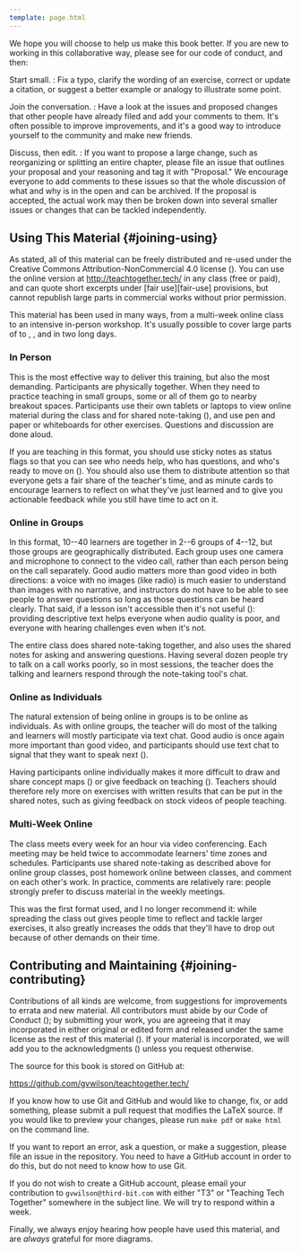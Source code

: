```yaml
---
template: page.html
---
```


We hope you will choose to help us make this book better.
If you are new to working in this collaborative way,
please see <a section="conduct"/> for our code of conduct,
and then:

Start small.
: Fix a typo,
  clarify the wording of an exercise,
  correct or update a citation,
  or suggest a better example or analogy to illustrate some point.

Join the conversation.
: Have a look at the issues and proposed changes that other people have already filed
  and add your comments to them.
  It's often possible to improve improvements,
  and it's a good way to introduce yourself to the community and make new friends.

Discuss, then edit.
: If you want to propose a large change,
  such as reorganizing or splitting an entire chapter,
  please file an issue that outlines your proposal and your reasoning and tag it with "Proposal."
  We encourage everyone to add comments to these issues
  so that the whole discussion of what and why is in the open and can be archived.
  If the proposal is accepted,
  the actual work may then be broken down into several smaller issues or changes
  that can be tackled independently.

## Using This Material {#joining-using}

As <a section="intro"/> stated,
all of this material can be freely distributed and re-used
under the Creative Commons Attribution-NonCommercial 4.0 license
(<a section="license"/>).
You can use the online version at <http://teachtogether.tech/> in any class (free or paid),
and can quote short excerpts under [fair use][fair-use] provisions,
but cannot republish large parts in commercial works without prior permission.

This material has been used in many ways,
from a multi-week online class to an intensive in-person workshop.
It's usually possible to cover large parts of <a section="models"/> to <a section="process"/>,
<a section="performance"/>,
and <a section="motivation"/> in two long days.

### In Person

This is the most effective way to deliver this training,
but also the most demanding.
Participants are physically together.
When they need to practice teaching in small groups,
some or all of them go to nearby breakout spaces.
Participants use their own tablets or laptops to view online material during the class
and for shared note-taking (<a section="classroom-notetaking"/>),
and use pen and paper or whiteboards for other exercises.
Questions and discussion are done aloud.

If you are teaching in this format,
you should use sticky notes as status flags
so that you can see who needs help,
who has questions,
and who's ready to move on (<a section="classroom-sticky-notes"/>).
You should also use them to distribute attention
so that everyone gets a fair share of the teacher's time,
and as minute cards to encourage learners to reflect on what they've just learned
and to give you actionable feedback while you still have time to act on it.

### Online in Groups

In this format,
10--40 learners are together in 2--6 groups of 4--12,
but those groups are geographically distributed.
Each group uses one camera and microphone to connect to the video call,
rather than each person being on the call separately.
Good audio matters more than good video in both directions:
a voice with no images (like radio)
is much easier to understand than images with no narrative,
and instructors do not have to be able to see people to answer questions
so long as those questions can be heard clearly.
That said,
if a lesson isn't accessible then it's not useful (<a section="motivation-accessibility"/>):
providing descriptive text helps everyone when audio quality is poor,
and everyone with hearing challenges even when it's not.

The entire class does shared note-taking together,
and also uses the shared notes for asking and answering questions.
Having several dozen people try to talk on a call works poorly,
so in most sessions,
the teacher does the talking and learners respond through the note-taking tool's chat.

### Online as Individuals

The natural extension of being online in groups is to be online as individuals.
As with online groups,
the teacher will do most of the talking and learners will mostly participate via text chat.
Good audio is once again more important than good video,
and participants should use text chat to signal that they want to speak next (<a section="meetings"/>).

Having participants online individually makes it more difficult to draw and share concept maps (<a section="memory-exercises"/>)
or give feedback on teaching (<a section="performance-exercises"/>).
Teachers should therefore rely more on exercises with written results that can be put in the shared notes,
such as giving feedback on stock videos of people teaching.

### Multi-Week Online

The class meets every week for an hour via video conferencing.
Each meeting may be held twice to accommodate learners' time zones and schedules.
Participants use shared note-taking as described above for online group classes,
post homework online between classes,
and comment on each other's work.
In practice,
comments are relatively rare:
people strongly prefer to discuss material in the weekly meetings.

This was the first format used,
and I no longer recommend it:
while spreading the class out gives people time to reflect and tackle larger exercises,
it also greatly increases the odds that they'll have to drop out because of other demands on their time.

## Contributing and Maintaining {#joining-contributing}

Contributions of all kinds are welcome,
from suggestions for improvements to errata and new material.
All contributors must abide by our Code of Conduct (<a section="conduct"/>);
by submitting your work,
you are agreeing that it may incorporated in either original or edited form
and released under the same license as the rest of this material (<a section="license"/>).
If your material is incorporated,
we will add you to the acknowledgments (<a section="intro-acknowledgments"/>) unless you request otherwise.

The source for this book is stored on GitHub at:

<div class="centered" markdown="1">

<https://github.com/gvwilson/teachtogether.tech/>

</div>

If you know how to use Git and GitHub and would like to change, fix, or add something,
please submit a <span g="pull-request">pull request</span> that modifies the LaTeX source.
If you would like to preview your changes,
please run `make pdf` or `make html` on the command line.

If you want to report an error,
ask a question,
or make a suggestion,
please file an issue in the repository.
You need to have a GitHub account in order to do this,
but do not need to know how to use Git.

If you do not wish to create a GitHub account,
please email your contribution to `gvwilson@third-bit.com`
with either "T3" or "Teaching Tech Together" somewhere in the subject line.
We will try to respond within a week.

Finally,
we always enjoy hearing how people have used this material,
and are *always* grateful for more diagrams.
